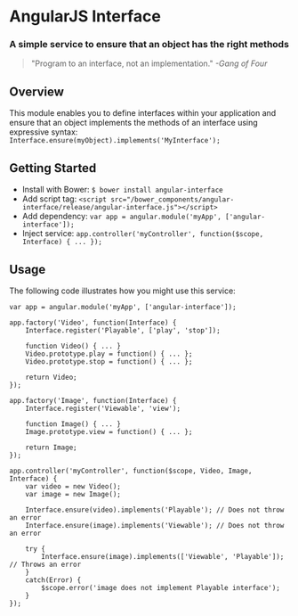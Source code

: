 # AngularJS Interface
### A simple service to ensure that an object has the right methods

> "Program to an interface, not an implementation." _-Gang of Four_

## Overview

This module enables you to define interfaces within your application and ensure that an object implements the methods
of an interface using expressive syntax: `Interface.ensure(myObject).implements('MyInterface');`

## Getting Started

- Install with Bower: `$ bower install angular-interface`
- Add script tag: `<script src="/bower_components/angular-interface/release/angular-interface.js"></script>`
- Add dependency: `var app = angular.module('myApp', ['angular-interface']);`
- Inject service: `app.controller('myController', function($scope, Interface) { ... });`

## Usage

The following code illustrates how you might use this service:

    var app = angular.module('myApp', ['angular-interface']);

    app.factory('Video', function(Interface) {
        Interface.register('Playable', ['play', 'stop']);

        function Video() { ... }
        Video.prototype.play = function() { ... };
        Video.prototype.stop = function() { ... };

        return Video;
    });

    app.factory('Image', function(Interface) {
        Interface.register('Viewable', 'view');

        function Image() { ... }
        Image.prototype.view = function() { ... };

        return Image;
    });

    app.controller('myController', function($scope, Video, Image, Interface) {
        var video = new Video();
        var image = new Image();

        Interface.ensure(video).implements('Playable'); // Does not throw an error
        Interface.ensure(image).implements('Viewable'); // Does not throw an error

        try {
            Interface.ensure(image).implements(['Viewable', 'Playable']); // Throws an error
        }
        catch(Error) {
            $scope.error('image does not implement Playable interface');
        }
    });
